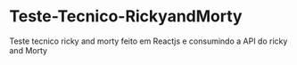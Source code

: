 # Teste-Tecnico-RickyandMorty
Teste tecnico ricky and morty feito em Reactjs e consumindo a API do ricky and Morty 
